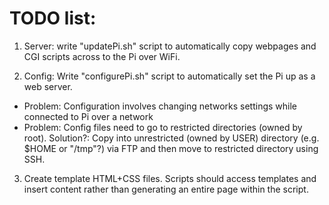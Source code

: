 TODO list:
==========

1. Server: write "updatePi.sh" script to automatically copy webpages and CGI scripts across to the Pi over WiFi.

2. Config: Write "configurePi.sh" script to automatically set the Pi up as a web server.
  - Problem: Configuration involves changing networks settings while connected to Pi over a network
  - Problem: Config files need to go to restricted directories (owned by root). Solution?: Copy into unrestricted (owned by USER) directory (e.g. $HOME or "/tmp"?) via FTP and then move to restricted directory using SSH.

3. Create template HTML+CSS files. Scripts should access templates and insert content rather than generating an entire page within the script.